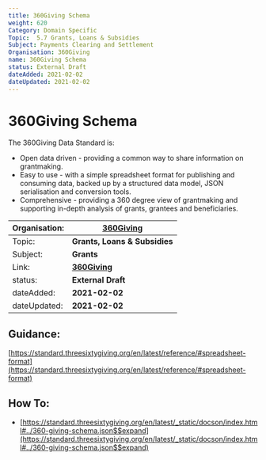 ```yaml
---
title: 360Giving Schema
weight: 620
Category: Domain Specific
Topic: 	5.7 Grants, Loans & Subsidies
Subject: Payments Clearing and Settlement
Organisation: 360Giving
name: 360Giving Schema
status: External Draft
dateAdded: 2021-02-02
dateUpdated: 2021-02-02
---
```


# 360Giving Schema

The 360Giving Data Standard is:
 - Open data driven - providing a common way to share information on grantmaking.
 - Easy to use - with a simple spreadsheet format for publishing and consuming data, backed up by a structured data model, JSON serialisation and conversion tools.
 - Comprehensive - providing a 360 degree view of grantmaking and supporting in-depth analysis of grants, grantees and beneficiaries.

| Organisation: | **[360Giving](https://www.threesixtygiving.org)**|
| --- | --- |
| Topic: | **Grants, Loans & Subsidies** | 
| Subject: | **Grants** |
| Link: | **[360Giving](https://standard.threesixtygiving.org/en/latest/_static/docson/index.html#../360-giving-schema.json$$expand)** |
| status: | **External Draft** |
| dateAdded: | **2021-02-02** |
| dateUpdated: | **2021-02-02** |

## Guidance:

[https://standard.threesixtygiving.org/en/latest/reference/#spreadsheet-format](https://standard.threesixtygiving.org/en/latest/reference/#spreadsheet-format)

## How To:
 - [https://standard.threesixtygiving.org/en/latest/_static/docson/index.html#../360-giving-schema.json$$expand](https://standard.threesixtygiving.org/en/latest/_static/docson/index.html#../360-giving-schema.json$$expand)